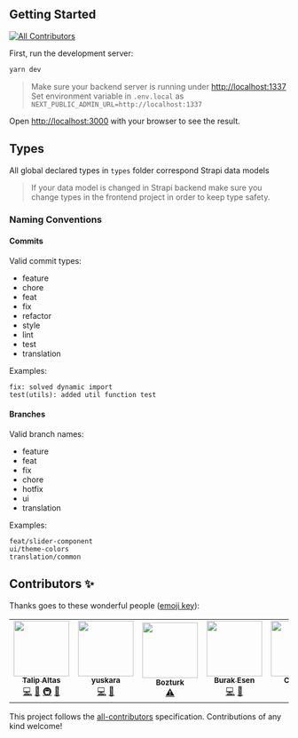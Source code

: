 ## Getting Started

<!-- ALL-CONTRIBUTORS-BADGE:START - Do not remove or modify this section -->

[![All Contributors](https://img.shields.io/badge/all_contributors-7-orange.svg?style=flat-square)](#contributors-)

<!-- ALL-CONTRIBUTORS-BADGE:END -->

First, run the development server:

```bash
yarn dev
```

> Make sure your backend server is running under [http://localhost:1337](http://localhost:1337)
> Set environment variable in `.env.local` as `NEXT_PUBLIC_ADMIN_URL=http://localhost:1337`

Open [http://localhost:3000](http://localhost:3000) with your browser to see the result.

## Types

All global declared types in `types` folder correspond Strapi data models

> If your data model is changed in Strapi backend make sure you change types in the frontend project in order to keep type safety.

### Naming Conventions

#### Commits

Valid commit types:

- feature
- chore
- feat
- fix
- refactor
- style
- lint
- test
- translation

Examples:

```
fix: solved dynamic import
test(utils): added util function test
```

#### Branches

Valid branch names:

- feature
- feat
- fix
- chore
- hotfix
- ui
- translation

Examples:

```
feat/slider-component
ui/theme-colors
translation/common
```

## Contributors ✨

Thanks goes to these wonderful people ([emoji key](https://allcontributors.org/docs/en/emoji-key)):

<!-- ALL-CONTRIBUTORS-LIST:START - Do not remove or modify this section -->
<!-- prettier-ignore-start -->
<!-- markdownlint-disable -->
<table>
  <tr>
    <td align="center"><a href="https://github.com/7alip"><img src="https://avatars.githubusercontent.com/u/22167684?v=4?s=100" width="100px;" alt=""/><br /><sub><b>Talip Altas</b></sub></a><br /><a href="https://github.com/Samenvvv/frontend/commits?author=7alip" title="Code">💻</a> <a href="https://github.com/Samenvvv/frontend/pulls?q=is%3Apr+reviewed-by%3A7alip" title="Reviewed Pull Requests">👀</a> <a href="#infra-7alip" title="Infrastructure (Hosting, Build-Tools, etc)">🚇</a> <a href="#design-7alip" title="Design">🎨</a></td>
    <td align="center"><a href="https://github.com/yuskara"><img src="https://avatars.githubusercontent.com/u/57836403?v=4?s=100" width="100px;" alt=""/><br /><sub><b>yuskara</b></sub></a><br /><a href="https://github.com/Samenvvv/frontend/commits?author=yuskara" title="Code">💻</a> <a href="#design-yuskara" title="Design">🎨</a></td>
    <td align="center"><a href="https://github.com/Bulent1973"><img src="https://avatars.githubusercontent.com/u/89393402?v=4?s=100" width="100px;" alt=""/><br /><sub><b>Bozturk</b></sub></a><br /><a href="https://github.com/Samenvvv/frontend/commits?author=Bulent1973" title="Tests">⚠️</a></td>
    <td align="center"><a href="https://github.com/Burak-Esen"><img src="https://avatars.githubusercontent.com/u/56759095?v=4?s=100" width="100px;" alt=""/><br /><sub><b>Burak Esen</b></sub></a><br /><a href="https://github.com/Samenvvv/frontend/commits?author=Burak-Esen" title="Code">💻</a> <a href="https://github.com/Samenvvv/frontend/pulls?q=is%3Apr+reviewed-by%3ABurak-Esen" title="Reviewed Pull Requests">👀</a></td>
    <td align="center"><a href="https://github.com/celiltat2361"><img src="https://avatars.githubusercontent.com/u/66870397?v=4?s=100" width="100px;" alt=""/><br /><sub><b>Celil Tat</b></sub></a><br /><a href="https://github.com/Samenvvv/frontend/commits?author=celiltat2361" title="Code">💻</a></td>
    <td align="center"><a href="https://github.com/MustafaTRKYLMZ"><img src="https://avatars.githubusercontent.com/u/58182269?v=4?s=100" width="100px;" alt=""/><br /><sub><b>Mustafa</b></sub></a><br /><a href="https://github.com/Samenvvv/frontend/commits?author=MustafaTRKYLMZ" title="Code">💻</a></td>
    <td align="center"><a href="https://github.com/ismkl"><img src="https://avatars.githubusercontent.com/u/69303744?v=4?s=100" width="100px;" alt=""/><br /><sub><b>Me</b></sub></a><br /><a href="https://github.com/Samenvvv/frontend/commits?author=ismkl" title="Code">💻</a></td>
  </tr>
</table>

<!-- markdownlint-restore -->
<!-- prettier-ignore-end -->

<!-- ALL-CONTRIBUTORS-LIST:END -->

This project follows the [all-contributors](https://github.com/all-contributors/all-contributors) specification. Contributions of any kind welcome!
